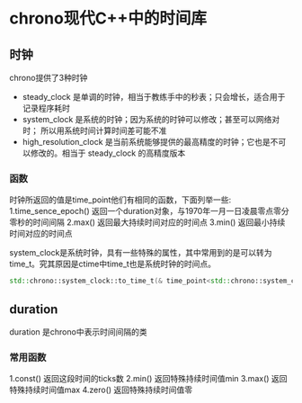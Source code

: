 # chrono现代C++中的时间库

## 时钟
chrono提供了3种时钟
* steady_clock 是单调的时钟，相当于教练手中的秒表；只会增长，适合用于记录程序耗时
* system_clock 是系统的时钟；因为系统的时钟可以修改；甚至可以网络对时； 所以用系统时间计算时间差可能不准
* high_resolution_clock 是当前系统能够提供的最高精度的时钟；它也是不可以修改的。相当于 steady_clock 的高精度版本 

### 函数
时钟所返回的值是time_point他们有相同的函数，下面列举一些:
1.time_sence_epoch()
返回一个duration对象，与1970年一月一日凌晨零点零分零秒的时间间隔
2.max()
返回最大持续时间对应的时间点
3.min()
返回最小持续时间对应的时间点

system_clock是系统时钟，具有一些特殊的属性，其中常用到的是可以转为time_t。究其原因是ctime中time_t也是系统时钟的时间点。
```c++
std::chrono::system_clock::to_time_t(& time_point<std::chrono::system_clock>)
```

## duration
duration 是chrono中表示时间间隔的类
### 常用函数
1.const()
返回这段时间的ticks数
2.min()
返回特殊持续时间值min
3.max()
返回特殊持续时间值max
4.zero()
返回特殊持续时间值零


